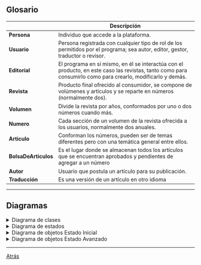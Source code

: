 ## Glosario
|                      | Descripción                                                                                                                                                |
| -------------------- | ---------------------------------------------------------------------------------------------------------------------------------------------------------- |
| **Persona**          | Individuo que accede a la plataforma.                                                                                                                      |
| **Usuario**          | Persona registrada con cualquier tipo de rol de los permitidos por el programa; sea autor, editor, gestor, traductor o revisor.                            |
| **Editorial**        | El programa en sí mismo, en él se interactúa con el producto, en este caso las revistas, tanto como para consumirlo como para crearlo, modificarlo y demás.|
| **Revista**          | Producto final ofrecido al consumidor, se compone de volúmenes y artículos y se reparte en números (normalmente dos).                                      |
| **Volumen**          | Divide la revista por años, conformados por uno o dos números cuando más.                                                                                  |
| **Numero**           | Cada sección de un volumen de la revista ofrecida a los usuarios, normalmente dos anuales.                                                                 |
| **Articulo**         | Conforman los números, pueden ser de temas diferentes pero con una temática general entre ellos.                                                           |
| **BolsaDeArticulos** | Es el lugar donde se almacenan todos los artículos que se encuentran aprobados y pendientes de agregar a un número                                         |
| **Autor**            | Usuario que postula un artículo para su publicación.                                                                                                       |
| **Traducción**       | Es una versión de un artículo en otro idioma                                                                                                               |

<hr>

## Diagramas

<details>
  <summary>Diagrama de clases</summary>
  
|         Diagrama de clases         
| :-: 
| ![](images/modeloDelDominio.png) 

</details>

<details>
  <summary>Diagrama de estados</summary>

  <div align="center">

| Estado                              | Descripción                                                                                           |
| ----------------------------------- | ----------------------------------------------------------------------------------------------------- |
| **Artículo Postulado**              | El alumno esta matriculado en el máster                                                               |
| **Artículo Pendiente de Revisar**   | El alumno toma el curso mientras pasa el tiempo                                                       |
| **Artículo Revisado**               | Alumno con baja interacción y compromiso                                                              |
| **Artículo Aprobado**               | Alumno con alta interacción y compromiso                                                              |
| **Artículo Rechazado**              | Alumno deja la institución                                                                            |
| **Artículo editado**                | Sistema solicitando datos de alumnos                                                                  |
| **Artículo Eliminado**              | Sistema procesando los datos de los alumnos                                                              |
| **Artículo Pendiente de Publicar**  | Sistema interpretando los datos procesados y agrupándolos en clústers                                    |
| **Número Maquetado**                | Sistema realizando acciones para que el alumno no abandone, esto también puede realizarse fuera del sistema |
| **Número Traducido**                | Sistema realizando acciones para que el alumno no abandone, esto también puede realizarse fuera del sistema |

</div>
  
| Diagrama de estados Publicación de un número
| :-: 
| ![](images/diagramaDeEstadosProcesoEditorial.png)


</details>

<details>
  <summary>Diagrama de objetos Estado Inicial</summary>
  
|Diagrama de objetos Estado Inicial
|:-:
|![](images/objetosDelDominio_EstadoInicial.png)

</details>

<details>
  <summary>Diagrama de objetos Estado Avanzado</summary>
  
|Diagrama de objetos Estado Avanzado
|:-:
|![](images/objetosDelDominio_EstadoAvanzado.png)

</details>

<hr>

[Atrás](../readme.md)